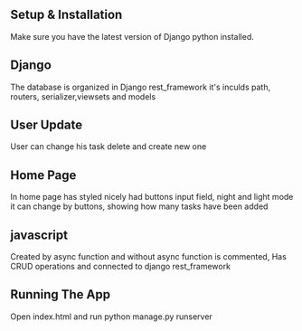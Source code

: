 
## Setup & Installation

Make sure you have the latest version of Django python installed.

## Django 

The database is organized in Django rest_framework
it's inculds path, routers, serializer,viewsets and models




## User Update

User can change his task delete and create new one 

## Home Page

In home page has styled nicely had buttons input field, night and light mode it 
can change by buttons, showing how many tasks have been added


## javascript

Created by async function and without async function is commented,
Has CRUD operations and connected to django rest_framework


## Running The App


Open index.html and run python manage.py runserver



